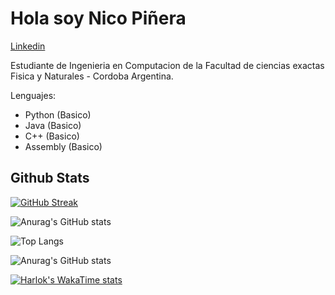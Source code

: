 # Hola soy Nico Piñera

[Linkedin](https://www.linkedin.com/in/nicolas-pi%C3%B1era-07860727b/)

Estudiante de Ingenieria en Computacion de la Facultad de ciencias exactas Fisica y Naturales - Cordoba Argentina.

Lenguajes: 
+ Python (Basico)
+ Java (Basico)
+ C++ (Basico)
+ Assembly (Basico)

## Github Stats

[![GitHub Streak](https://github-readme-streak-stats.herokuapp.com?user=nicopinera&theme=dark&border_radius=5&locale=es&date_format=n%2Fj%5B%2FY%5D)](https://git.io/streak-stats)

![Anurag's GitHub stats](https://github-readme-stats.vercel.app/api?username=nicopinera&show_icons=true&theme=radical&lang=es)

![Top Langs](https://github-readme-stats.vercel.app/api/top-langs/?username=nicopinera&layout=compact&theme=dark&lang=es)

![Anurag's GitHub stats](https://github-readme-stats.vercel.app/api?username=nicopinera&show=reviews,discussions_started,discussions_answered,prs_merged,prs_merged_percentage&theme=dark&lang=es)


[![Harlok's WakaTime stats](https://github-readme-stats.vercel.app/api/wakatime?username=nicopinera)](https://github.com/anuraghazra/github-readme-stats)

<!--
**nicopinera/nicopinera** is a ✨ _special_ ✨ repository because its `README.md` (this file) appears on your GitHub profile.

Here are some ideas to get you started:

- 🔭 I’m currently working on ...
- 🌱 I’m currently learning ...
- 👯 I’m looking to collaborate on ...
- 🤔 I’m looking for help with ...
- 💬 Ask me about ...
- 📫 How to reach me: ...
- 😄 Pronouns: ...
- ⚡ Fun fact: ...
-->
